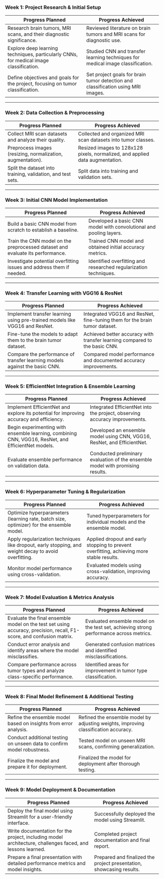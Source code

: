 ### Week 1: Project Research & Initial Setup

| **Progress Planned** | **Progress Achieved** |
|----------------------|-----------------------|
| Research brain tumors, MRI scans, and their diagnostic significance. | Reviewed literature on brain tumors and MRI scans for diagnostic use. |
| Explore deep learning techniques, particularly CNNs, for medical image classification. | Studied CNN and transfer learning techniques for medical image classification. |
| Define objectives and goals for the project, focusing on tumor classification. | Set project goals for brain tumor detection and classification using MRI images. |

---

### Week 2: Data Collection & Preprocessing

| **Progress Planned** | **Progress Achieved** |
|----------------------|-----------------------|
| Collect MRI scan datasets and analyze their quality. | Collected and organized MRI scan datasets into tumor classes. |
| Preprocess images (resizing, normalization, augmentation). | Resized images to 128x128 pixels, normalized, and applied data augmentation. |
| Split the dataset into training, validation, and test sets. | Split data into training and validation sets. |

---

### Week 3: Initial CNN Model Implementation

| **Progress Planned** | **Progress Achieved** |
|----------------------|-----------------------|
| Build a basic CNN model from scratch to establish a baseline. | Developed a basic CNN model with convolutional and pooling layers. |
| Train the CNN model on the preprocessed dataset and evaluate its performance. | Trained CNN model and obtained initial accuracy metrics. |
| Investigate potential overfitting issues and address them if needed. | Identified overfitting and researched regularization techniques. |

---

### Week 4: Transfer Learning with VGG16 & ResNet

| **Progress Planned** | **Progress Achieved** |
|----------------------|-----------------------|
| Implement transfer learning using pre-trained models like VGG16 and ResNet. | Integrated VGG16 and ResNet, fine-tuning them for the brain tumor dataset. |
| Fine-tune the models to adapt them to the brain tumor dataset. | Achieved better accuracy with transfer learning compared to the basic CNN. |
| Compare the performance of transfer learning models against the basic CNN. | Compared model performance and documented accuracy improvements. |

---

### Week 5: EfficientNet Integration & Ensemble Learning

| **Progress Planned** | **Progress Achieved** |
|----------------------|-----------------------|
| Implement EfficientNet and explore its potential for improving accuracy and efficiency. | Integrated EfficientNet into the project, observing accuracy improvements. |
| Begin experimenting with ensemble learning, combining CNN, VGG16, ResNet, and EfficientNet models. | Developed an ensemble model using CNN, VGG16, ResNet, and EfficientNet. |
| Evaluate ensemble performance on validation data. | Conducted preliminary evaluation of the ensemble model with promising results. |

---

### Week 6: Hyperparameter Tuning & Regularization

| **Progress Planned** | **Progress Achieved** |
|----------------------|-----------------------|
| Optimize hyperparameters (learning rate, batch size, optimizer) for the ensemble model. | Tuned hyperparameters for individual models and the ensemble model. |
| Apply regularization techniques like dropout, early stopping, and weight decay to avoid overfitting. | Applied dropout and early stopping to prevent overfitting, achieving more stable results. |
| Monitor model performance using cross-validation. | Evaluated models using cross-validation, improving accuracy. |

---

### Week 7: Model Evaluation & Metrics Analysis

| **Progress Planned** | **Progress Achieved** |
|----------------------|-----------------------|
| Evaluate the final ensemble model on the test set using accuracy, precision, recall, F1-score, and confusion matrix. | Evaluated ensemble model on the test set, achieving strong performance across metrics. |
| Conduct error analysis and identify areas where the model misclassifies. | Generated confusion matrices and identified misclassifications. |
| Compare performance across tumor types and analyze class-specific performance. | Identified areas for improvement in tumor type classification. |

---

### Week 8: Final Model Refinement & Additional Testing

| **Progress Planned** | **Progress Achieved** |
|----------------------|-----------------------|
| Refine the ensemble model based on insights from error analysis. | Refined the ensemble model by adjusting weights, improving classification accuracy. |
| Conduct additional testing on unseen data to confirm model robustness. | Tested model on unseen MRI scans, confirming generalization. |
| Finalize the model and prepare it for deployment. | Finalized the model for deployment after thorough testing. |

---

### Week 9: Model Deployment & Documentation

| **Progress Planned** | **Progress Achieved** |
|----------------------|-----------------------|
| Deploy the final model using Streamlit for a user-friendly interface. | Successfully deployed the model using Streamlit. |
| Write documentation for the project, including model architecture, challenges faced, and lessons learned. | Completed project documentation and final report. |
| Prepare a final presentation with detailed performance metrics and model insights. | Prepared and finalized the project presentation, showcasing results. |
